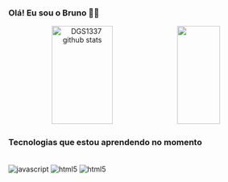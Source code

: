 ### Olá! Eu sou o Bruno 👋🏻

<!--![Bruno GitHub stats](https://github-readme-stats.vercel.app/api?username=bgarbero&show_icons=true&theme=dracula)
<!--![Top Langs](https://github-readme-stats.vercel.app/api/top-langs/?username=bgarbero&layout=compact)](https://github.com/bgarbero/github-readme-stats) -->

<div align="center">  
  <img width="49%" height="195px" src="https://github-readme-stats.vercel.app/api?username=bgarbero&show_icons=true&count_private=true&hide_border=true&title_color=00bfbf&icon_color=00bfbf&text_color=c9d1d9&bg_color=0d1117" alt="DGS1337 github stats" /> 
  <img width="41%" height="195px" src="https://github-readme-stats.vercel.app/api/top-langs/?username=bgarbero&layout=compact&hide_border=true&title_color=00bfbf&text_color=00bfbf&bg_color=0d1117" />
</div>

### Tecnologias que estou aprendendo no momento

<div style="display: inline_block"><br/>
	<img align="center" alt="javascript"src="https://img.shields.io/badge/JavaScript-F7DF1E?style=for-the-badge&logo=javascript&logoColor=black" />
	<img align="center" alt="html5"src="https://img.shields.io/badge/HTML5-E34F26?style=for-the-badge&logo=html5&logoColor=white" />
	<img align="center" alt="html5"src="https://img.shields.io/badge/CSS3-1572B6?style=for-the-badge&logo=css3&logoColor=white" />
</div>

